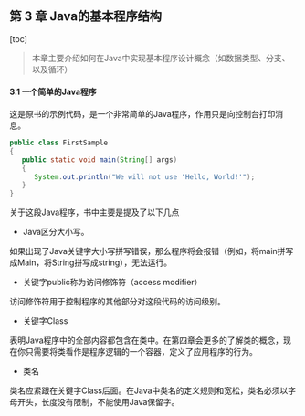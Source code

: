 ## 第 3 章	Java的基本程序结构

[toc]

> 本章主要介绍如何在Java中实现基本程序设计概念（如数据类型、分支、以及循环）

#### 3.1 一个简单的Java程序

这是原书的示例代码，是一个非常简单的Java程序，作用只是向控制台打印消息。

```java
public class FirstSample
{
   public static void main(String[] args)
   {
      System.out.println("We will not use 'Hello, World!'");
   }
}
```

关于这段Java程序，书中主要是提及了以下几点

* Java区分大小写。

如果出现了Java关键字大小写拼写错误，那么程序将会报错（例如，将main拼写成Main，将String拼写成string），无法运行。

* 关键字public称为访问修饰符（access modifier）

访问修饰符用于控制程序的其他部分对这段代码的访问级别。

* 关键字Class

表明Java程序中的全部内容都包含在类中。在第四章会更多的了解类的概念，现在你只需要将类看作是程序逻辑的一个容器，定义了应用程序的行为。

* 类名

类名应紧跟在关键字Class后面。在Java中类名的定义规则和宽松，类名必须以字母开头，长度没有限制，不能使用Java保留字。









